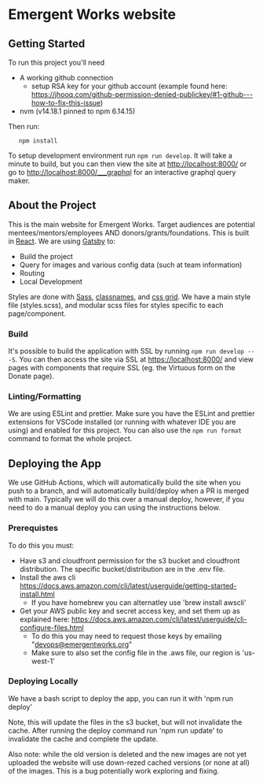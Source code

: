 # Emergent Works website

## Getting Started

To run this project you'll need

- A working github connection
  - setup RSA key for your github account (example found here: https://jhooq.com/github-permission-denied-publickey/#1-github---how-to-fix-this-issue)
- nvm (v14.18.1 pinned to npm 6.14.15)

Then run:

```shell
   npm install
```

To setup development environment run `npm run develop`.
It will take a minute to build, but you can then view the site at <http://localhost:8000/> or go to <http://localhost:8000/___graphql> for an interactive graphql query maker.

## About the Project

This is the main website for Emergent Works. Target audiences are potential mentees/mentors/employees AND donors/grants/foundations. This is built in [React](https://reactjs.org/). We are using [Gatsby](https://www.gatsbyjs.com/docs/how-to/) to:

- Build the project
- Query for images and various config data (such at team information)
- Routing
- Local Development

Styles are done with [Sass](https://sass-lang.com/), [classnames](https://www.npmjs.com/package/classnames), and [css grid](https://developer.mozilla.org/en-US/docs/Web/CSS/CSS_Grid_Layout). We have a main style file (styles.scss), and modular scss files for styles specific to each page/component.

### Build

It's possible to build the application with SSL by running `npm run develop -- -S`. You can then access the site via SSL at <https://localhost:8000/> and view pages with components that require SSL (eg. the Virtuous form on the Donate page).

### Linting/Formatting

We are using ESLint and prettier. Make sure you have the ESLint and prettier extensions for VSCode installed (or running with whatever IDE you are using) and enabled for this project. You can also use the `npm run format` command to format the whole project.

## Deploying the App

We use GitHub Actions, which will automatically build the site when you push to a branch, and will automatically build/deploy when a PR is merged with main. Typically we will do this over a manual deploy, however, if you need to do a manual deploy you can using the instructions below.

### Prerequistes

To do this you must:

- Have s3 and cloudfront permission for the s3 bucket and cloudfront distribution. The specific bucket/distribution are in the .env file.
- Install the aws cli https://docs.aws.amazon.com/cli/latest/userguide/getting-started-install.html
  - If you have homebrew you can alternatley use 'brew install awscli'
- Get your AWS public key and secret access key, and set them up as explained here: https://docs.aws.amazon.com/cli/latest/userguide/cli-configure-files.html
  - To do this you may need to request those keys by emailing "devops@emergentworks.org"
  - Make sure to also set the config file in the .aws file, our region is 'us-west-1'

### Deploying Locally

We have a bash script to deploy the app, you can run it with 'npm run deploy'

Note, this will update the files in the s3 bucket, but will not invalidate the cache. After running the
deploy command run 'npm run update' to invalidate the cache and complete the update.

Also note: while the old version is deleted and the new images are not yet uploaded the website will use down-rezed cached versions (or none at all) of the images. This is a bug potentially work exploring and fixing.
